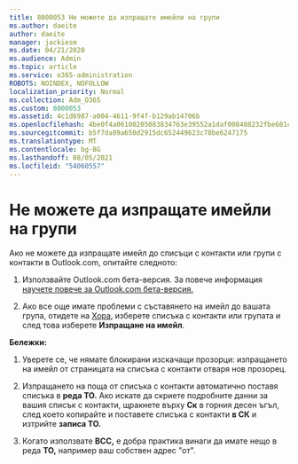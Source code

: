 ```yaml
---
title: 8000053 Не можете да изпращате имейли на групи
ms.author: daeite
author: daeite
manager: jackiesm
ms.date: 04/21/2020
ms.audience: Admin
ms.topic: article
ms.service: o365-administration
ROBOTS: NOINDEX, NOFOLLOW
localization_priority: Normal
ms.collection: Adm_O365
ms.custom: 8000053
ms.assetid: 4c1d6987-a004-4611-9f4f-b129ab14706b
ms.openlocfilehash: 4be0f4a06100205083834763e39552a1daf008488232fbe681c3ab71e549f764
ms.sourcegitcommit: b5f7da89a650d2915dc652449623c78be6247175
ms.translationtype: MT
ms.contentlocale: bg-BG
ms.lasthandoff: 08/05/2021
ms.locfileid: "54060557"
---
```

# <a name="unable-to-send-group-emails"></a>Не можете да изпращате имейли на групи

Ако не можете да изпращате имейл до списъци с контакти или групи с контакти в Outlook.com, опитайте следното:
  
1. Използвайте Outlook.com бета-версия. За повече информация [научете повече за Outlook.com бета-версия.](https://support.office.com/article/e2261c7f-d413-4084-8f22-21282f42d8cf)
    
2. Ако все още имате проблеми с съставянето на имейл до вашата група, отидете на [Хора](https://outlook.live.com/people/), изберете списъка с контакти или групата и след това изберете **Изпращане на имейл**.
    
 **Бележки:**
  
1. Уверете се, че нямате блокирани изскачащи прозорци: изпращането на имейл от страницата на списъка с контакти отваря нов прозорец.
    
2. Изпращането на поща от списъка с контакти автоматично поставя списъка в **реда TO.** Ако искате да скриете подробните данни за вашия списък с контакти, щракнете върху **Ск** в горния десен ъгъл, след което копирайте и поставете списъка с контакти **в СК** и изтрийте **записа TO.** 
    
3. Когато използвате **BCC,** е добра практика винаги да имате нещо в реда **TO,** например ваш собствен адрес "от". 
    

